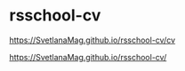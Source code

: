 # rsschool-cv

https://SvetlanaMag.github.io/rsschool-cv/cv

https://SvetlanaMag.github.io/rsschool-cv/